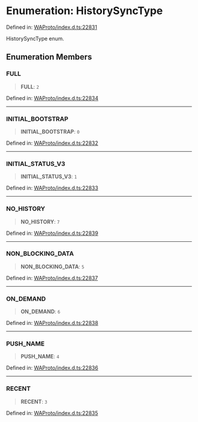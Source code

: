 # Enumeration: HistorySyncType

Defined in: [WAProto/index.d.ts:22831](https://github.com/Fokusdotid/Baileys/blob/db1d3e5f41e9eede5877460f9adbb0224021575c/WAProto/index.d.ts#L22831)

HistorySyncType enum.

## Enumeration Members

### FULL

> **FULL**: `2`

Defined in: [WAProto/index.d.ts:22834](https://github.com/Fokusdotid/Baileys/blob/db1d3e5f41e9eede5877460f9adbb0224021575c/WAProto/index.d.ts#L22834)

***

### INITIAL\_BOOTSTRAP

> **INITIAL\_BOOTSTRAP**: `0`

Defined in: [WAProto/index.d.ts:22832](https://github.com/Fokusdotid/Baileys/blob/db1d3e5f41e9eede5877460f9adbb0224021575c/WAProto/index.d.ts#L22832)

***

### INITIAL\_STATUS\_V3

> **INITIAL\_STATUS\_V3**: `1`

Defined in: [WAProto/index.d.ts:22833](https://github.com/Fokusdotid/Baileys/blob/db1d3e5f41e9eede5877460f9adbb0224021575c/WAProto/index.d.ts#L22833)

***

### NO\_HISTORY

> **NO\_HISTORY**: `7`

Defined in: [WAProto/index.d.ts:22839](https://github.com/Fokusdotid/Baileys/blob/db1d3e5f41e9eede5877460f9adbb0224021575c/WAProto/index.d.ts#L22839)

***

### NON\_BLOCKING\_DATA

> **NON\_BLOCKING\_DATA**: `5`

Defined in: [WAProto/index.d.ts:22837](https://github.com/Fokusdotid/Baileys/blob/db1d3e5f41e9eede5877460f9adbb0224021575c/WAProto/index.d.ts#L22837)

***

### ON\_DEMAND

> **ON\_DEMAND**: `6`

Defined in: [WAProto/index.d.ts:22838](https://github.com/Fokusdotid/Baileys/blob/db1d3e5f41e9eede5877460f9adbb0224021575c/WAProto/index.d.ts#L22838)

***

### PUSH\_NAME

> **PUSH\_NAME**: `4`

Defined in: [WAProto/index.d.ts:22836](https://github.com/Fokusdotid/Baileys/blob/db1d3e5f41e9eede5877460f9adbb0224021575c/WAProto/index.d.ts#L22836)

***

### RECENT

> **RECENT**: `3`

Defined in: [WAProto/index.d.ts:22835](https://github.com/Fokusdotid/Baileys/blob/db1d3e5f41e9eede5877460f9adbb0224021575c/WAProto/index.d.ts#L22835)
